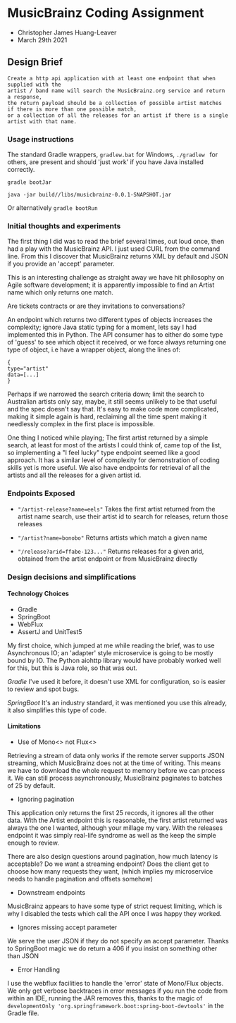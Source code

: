# MusicBrainz Coding Assignment

* Christopher James Huang-Leaver
* March 29th 2021


## Design Brief

```
Create a http api application with at least one endpoint that when supplied with the
artist / band name will search the MusicBrainz.org service and return a response,
the return payload should be a collection of possible artist matches if there is more than one possible match,
or a collection of all the releases for an artist if there is a single artist with that name.
```

### Usage instructions

 The standard Gradle wrappers,  `gradlew.bat` for Windows, `./gradlew ` for others, are present and should 'just work' if you have Java installed correctly.

`gradle bootJar`

`java -jar build//libs/musicbrainz-0.0.1-SNAPSHOT.jar`

Or alternatively
`gradle bootRun`


### Initial thoughts and experiments

The first thing I did was to read the brief several times, out loud once, then had a play with the MusicBrainz API.
I just used CURL from the command line. From this I discover that MusicBrainz returns XML by default and JSON if you provide an 'accept' parameter.

This is an interesting challenge as straight away we have hit philosophy on Agile software development; it is apparently impossible to find an Artist name which only returns one match.

Are tickets contracts or are they invitations to conversations?

An endpoint which returns two different types of objects increases the complexity;  ignore Java static typing for a moment,  lets say I had implemented this in Python.  The API consumer has to either do some type of 'guess' to see which object it received, or we force always returning one type of object, i.e have a wrapper object,  along the lines of:

```
{
type="artist"
data=[...]
}
```

Perhaps if we narrowed the search criteria down; limit the search to Australian artists only say, maybe, it still seems unlikely to be that useful and the spec doesn't say that. It's easy to make code more complicated,  making it simple again is hard,  reclaiming all the time spent making it needlessly complex in the first place is impossible.

One thing I noticed while playing; The first artist returned by a simple search, at least for most of the artists I could think of, came top of the list, so implementing a "I feel lucky" type endpoint seemed like a good approach. It has a similar level of complexity for demonstration of coding skills yet is more useful. We also have endpoints for retrieval of all the artists and all the releases for a given artist id.


### Endpoints Exposed

* `"/artist-release?name=eels"`
Takes the first artist returned from the artist name search, use their artist id to search for releases, return those releases

* `"/artist?name=bonobo"`
Returns artists which match a given name

* `"/release?arid=ffabe-123..."`
Returns releases for a given arid, obtained from the artist endpoint or from MusicBrainz directly



### Design decisions and simplifications


#### Technology Choices

* Gradle
* SpringBoot
* WebFlux
* AssertJ and UnitTest5

My first choice,  which jumped at me while reading the brief, was to use Asynchronous IO; an 'adapter' style microservice is going to be mostly bound by IO. The Python aiohttp library would have probably worked well for this, but this is Java role, so that was out.

*Gradle*  I've used it before, it doesn't use XML for configuration, so is easier to review and spot bugs.

*SpringBoot*  It's an industry standard, it was mentioned you use this already, it also simplifies this type of code.


#### Limitations

* Use of Mono<> not Flux<>

Retrieving a stream of data only works if the remote server supports JSON streaming,  which MusicBrainz does not at the time of writing. This means we have to download the whole request to memory before we can process it. We can still process asynchronously, MusicBrainz paginates to batches of 25 by default.

* Ignoring pagination

This application only returns the first 25 records, it ignores all the other data. With the Artist endpoint this is reasonable,  the first artist returned was always the one I wanted, although your millage my vary.  With the releases endpoint it was simply real-life syndrome as well as the keep the simple enough to review.

There are also design questions around pagination,  how much latency is acceptable?  Do we want a streaming endpoint? Does the client get to choose how many requests they want,  (which implies my microservice needs to handle pagination and offsets somehow)


* Downstream endpoints

MusicBrainz appears to have some type of strict request limiting,  which is why I disabled the tests which call the API once I was happy they worked.

* Ignores missing accept parameter

We serve the user JSON if they do not specify an accept parameter. Thanks to SpringBoot magic we do return a 406 if you insist on something other than JSON

* Error Handling

 I use the webflux facilities to handle the 'error' state of Mono/Flux objects. We only get verbose backtraces in error messages if you run the code from within an IDE,  running the JAR removes this, thanks to the magic of `developmentOnly 'org.springframework.boot:spring-boot-devtools'` in the Gradle file.
